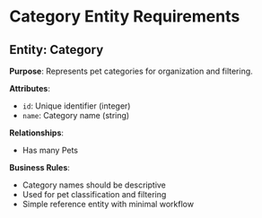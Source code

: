 # Category Entity Requirements

## Entity: Category

**Purpose**: Represents pet categories for organization and filtering.

**Attributes**:
- `id`: Unique identifier (integer)
- `name`: Category name (string)

**Relationships**:
- Has many Pets

**Business Rules**:
- Category names should be descriptive
- Used for pet classification and filtering
- Simple reference entity with minimal workflow
